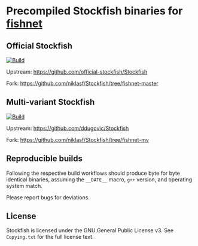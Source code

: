 Precompiled Stockfish binaries for [fishnet](https://github.com/niklasf/fishnet)
================================================================================

Official Stockfish
------------------

[![Build](https://github.com/niklasf/Stockfish/workflows/Build/badge.svg?branch=fishnet-master)](https://github.com/niklasf/Stockfish/actions?query=branch%3Afishnet-master)

Upstream: https://github.com/official-stockfish/Stockfish

Fork: https://github.com/niklasf/Stockfish/tree/fishnet-master

Multi-variant Stockfish
-----------------------

[![Build](https://github.com/niklasf/Stockfish/workflows/Build/badge.svg?branch=fishnet-mv)](https://github.com/niklasf/Stockfish/actions?query=branch%3Afishnet-mv)

Upstream: https://github.com/ddugovic/Stockfish

Fork: https://github.com/niklasf/Stockfish/tree/fishnet-mv

Reproducible builds
-------------------

Following the respective build workflows should produce byte for byte identical
binaries, assuming the `__DATE__` macro, `g++` version, and operating system match.

Please report bugs for deviations.

License
-------

Stockfish is licensed under the GNU General Public License v3.
See `Copying.txt` for the full license text.

